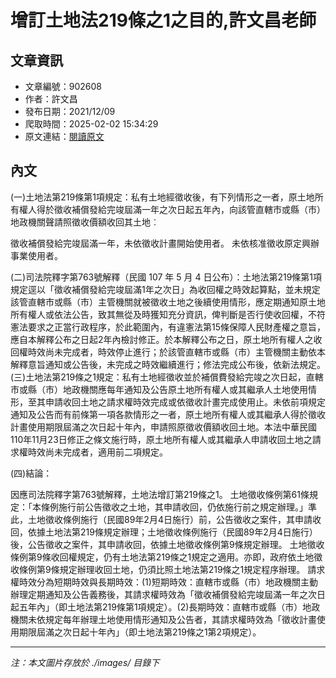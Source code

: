 # 增訂土地法219條之1之目的,許文昌老師

## 文章資訊
- 文章編號：902608
- 作者：許文昌
- 發布日期：2021/12/09
- 爬取時間：2025-02-02 15:34:29
- 原文連結：[閱讀原文](https://real-estate.get.com.tw/Columns/detail.aspx?no=902608)

## 內文
(一)土地法第219條第1項規定：私有土地經徵收後，有下列情形之一者，原土地所有權人得於徵收補償發給完竣屆滿一年之次日起五年內，向該管直轄市或縣（市）地政機關聲請照徵收價額收回其土地︰

徵收補償發給完竣屆滿一年，未依徵收計畫開始使用者。 
未依核准徵收原定興辦事業使用者。 

(二)司法院釋字第763號解釋（民國 107 年 5 月 4 日公布）：土地法第219條第1項規定逕以「徵收補償發給完竣屆滿1年之次日」為收回權之時效起算點，並未規定該管直轄市或縣（市）主管機關就被徵收土地之後續使用情形，應定期通知原土地所有權人或依法公告，致其無從及時獲知充分資訊，俾判斷是否行使收回權，不符憲法要求之正當行政程序，於此範圍內，有違憲法第15條保障人民財產權之意旨，應自本解釋公布之日起2年內檢討修正。於本解釋公布之日，原土地所有權人之收回權時效尚未完成者，時效停止進行；於該管直轄市或縣（市）主管機關主動依本解釋意旨通知或公告後，未完成之時效繼續進行；修法完成公布後，依新法規定。
(三)土地法第219條之1規定：私有土地經徵收並於補償費發給完竣之次日起，直轄市或縣（市）地政機關應每年通知及公告原土地所有權人或其繼承人土地使用情形，至其申請收回土地之請求權時效完成或依徵收計畫完成使用止。未依前項規定通知及公告而有前條第一項各款情形之一者，原土地所有權人或其繼承人得於徵收計畫使用期限屆滿之次日起十年內，申請照原徵收價額收回土地。本法中華民國110年11月23日修正之條文施行時，原土地所有權人或其繼承人申請收回土地之請求權時效尚未完成者，適用前二項規定。
(四)結論：

因應司法院釋字第763號解釋，土地法增訂第219條之1。 
土地徵收條例第61條規定：「本條例施行前公告徵收之土地，其申請收回，仍依施行前之規定辦理。」準此，土地徵收條例施行（民國89年2月4日施行）前，公告徵收之案件，其申請收回，依據土地法第219條規定辦理；土地徵收條例施行（民國89年2月4日施行）後，公告徵收之案件，其申請收回，依據土地徵收條例第9條規定辦理。 
土地徵收條例第9條收回權規定，仍有土地法第219條之1規定之適用。亦即，政府依土地徵收條例第9條規定辦理收回土地，仍須比照土地法第219條之1規定程序辦理。 
請求權時效分為短期時效與長期時效：(1)短期時效：直轄市或縣（市）地政機關主動辦理定期通知及公告義務後，其請求權時效為「徵收補償發給完竣屆滿一年之次日起五年內」（即土地法第219條第1項規定）。(2)長期時效：直轄市或縣（市）地政機關未依規定每年辦理土地使用情形通知及公告者，其請求權時效為「徵收計畫使用期限屆滿之次日起十年內」（即土地法第219條之1第2項規定）。

---
*注：本文圖片存放於 ./images/ 目錄下*

